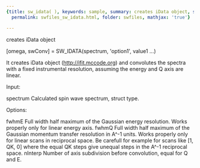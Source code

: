 ```yaml
---
{title: sw_idata( ), keywords: sample, summary: creates iData object, sidebar: sw_sidebar,
  permalink: swfiles_sw_idata.html, folder: swfiles, mathjax: 'true'}

---
```

  creates iData object
 
  [omega, swConv] = SW_IDATA(spectrum, 'option1', value1 ...) 
 
  It creates iData object (<a href=http://ifit.mccode.org>http://ifit.mccode.org</a>) 
  and convolutes the spectra with a fixed instrumental resolution, assuming
  the energy and Q axis are linear.
 
  Input:
 
  spectrum      Calculated spin wave spectrum, struct type.
 
  Options:
 
  fwhmE         Full width half maximum of the Gaussian energy
                resolution. Works properly only for linear energy axis.
  fwhmQ         Full width half maximum of the Gaussian momentum
                transfer resolution in A^-1 units. Works properly only
                for linear scans in reciprocal space. Be carefull for
                example for scans like [1, QK, 0] where the equal QK
                steps give unequal steps in the A^-1 reciprocal space.
  nInterp       Number of axis subdivision before convolution, equal
                for Q and E.
 
